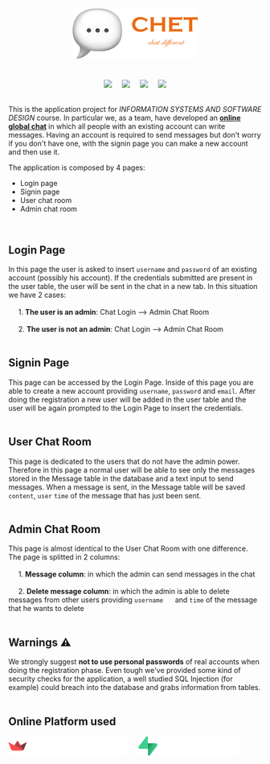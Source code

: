 <div align="center">
  <img src="https://raw.githubusercontent.com/Fedrosauro/Images/main/Images/chat_logo.png"/>
  <h1></h1>
  <img src="https://img.shields.io/badge/status-active-brightgreen"/>&nbsp;&nbsp;&nbsp;&nbsp;
  <img src="https://img.shields.io/badge/firefox-fail-red?style=flat&logo=firefox"/>&nbsp;&nbsp;&nbsp;&nbsp;
  <img src="https://img.shields.io/badge/chrome-success-green?style=flat&logo=google-chrome"/>&nbsp;&nbsp;&nbsp;&nbsp;
  <img src="https://img.shields.io/badge/safari-success-green?style=flat&logo=safari"/>
</div>
<br>

This is the application project for <i>INFORMATION SYSTEMS AND SOFTWARE DESIGN</i> course. In particular we, as a team, have developed an <b><u>online global chat</u></b> in which all people with an existing account can write messages. Having an account is required to send messages but don't worry if you don't have one, with the signin page you can make a new account and then use it.

The application is composed by 4 pages:
* Login page
* Signin page
* User chat room
* Admin chat room
<br>

<h2>Login Page</h2>
In this page the user is asked to insert <code>username</code> and <code>password</code> of an existing account (possibly his account). If the credentials submitted are present in the user table, the user will be sent in the chat in a new tab. In this situation we have 2 cases:<br><br>
&nbsp;&nbsp;&nbsp;&nbsp;&nbsp;1. <b>The user is an admin</b>: Chat Login ⟶ Admin Chat Room
<br><br>
&nbsp;&nbsp;&nbsp;&nbsp;&nbsp;2. <b>The user is not an admin</b>: Chat Login ⟶ Admin Chat Room
<br><br>

<h2>Signin Page</h2>
This page can be accessed by the Login Page. Inside of this page you are able to create a new account providing <code>username</code>, <code>password</code> and <code>email</code>. After doing the registration a new user will be added in the user table and the user will be again prompted to the Login Page to insert the credentials.
<br><br>

<h2>User Chat Room</h2>
This page is dedicated to the users that do not have the admin power. Therefore in this page a normal user will be able to see only the messages stored in the Message table in the database and a text input to send messages. When a message is sent, in the Message table will be saved <code>content</code>, <code>user</code> <code>time</code> of the message that has just been sent.
<br><br>

<h2>Admin Chat Room</h2>
This page is almost identical to the User Chat Room with one difference. The page is splitted in 2 columns:<br><br>
&nbsp;&nbsp;&nbsp;&nbsp;&nbsp;1. <b>Message column</b>: in which the admin can send messages in the chat
<br><br>
&nbsp;&nbsp;&nbsp;&nbsp;&nbsp;2. <b>Delete message column</b>: in which the admin is able to delete messages from other users providing <code>username</code> &nbsp;&nbsp;&nbsp;&nbsp;&nbsp;and <code>time</code> of the message that he wants to delete
<br><br>

<h2>Warnings ⚠️</h2>
We strongly suggest <b>not to use personal passwords</b> of real accounts when doing the registration phase. Even tough we've provided some kind of security checks for the application, a well studied SQL Injection (for example) could breach into the database and grabs information from tables.
<br><br>

<h2>Online Platform used</h2>
<p><a href="https://streamlit.io/cloud"><img src="https://github.com/Fedrosauro/Images/blob/main/Images/streamlit_cloud3.png"/></a>&nbsp;&nbsp;&nbsp;&nbsp;&nbsp;
<a href="https://supabase.com/"><img src="https://github.com/Fedrosauro/Images/blob/main/Images/supabase_test.png"/></a></p>
